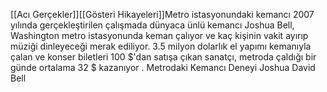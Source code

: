 [[Acı Gerçekler]][[Gösteri Hikayeleri]]Metro istasyonundaki kemancı 2007 yılında gerçekleştirilen çalışmada dünyaca ünlü kemancı Joshua Bell, Washington metro istasyonunda keman çalıyor ve kaç kişinin vakit ayırıp müziği dinleyeceği merak ediliyor. 3.5 milyon dolarlık el yapımı kemanıyla çalan ve konser biletleri 100 $'dan satışa çıkan sanatçı, metroda çaldığı bir günde ortalama 32 $ kazanıyor . Metrodaki Kemancı Deneyi Joshua David Bell